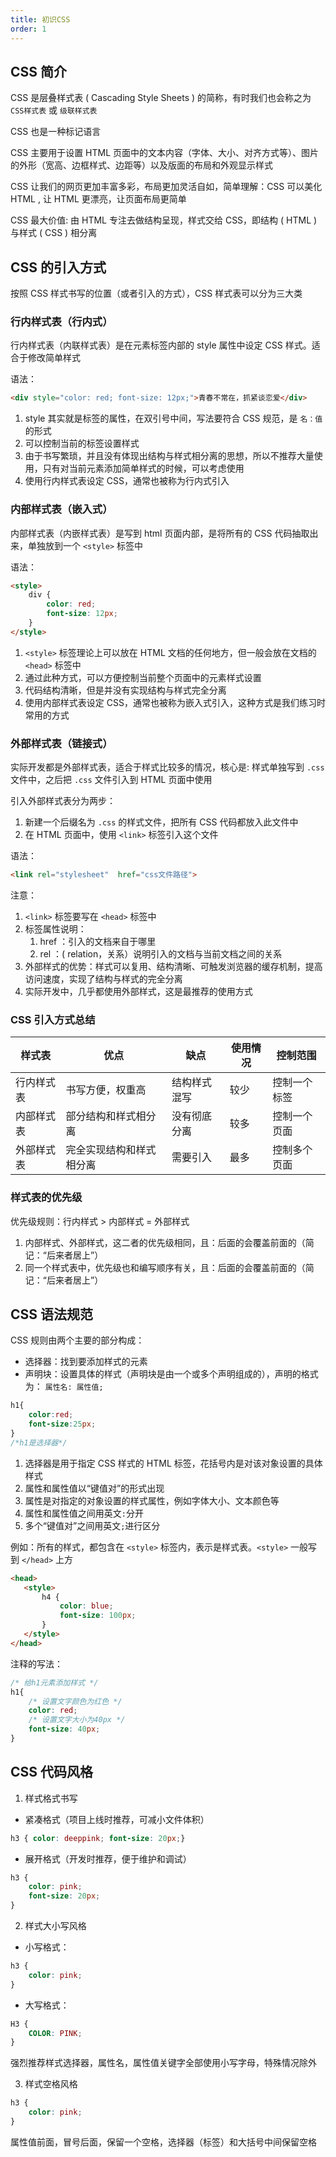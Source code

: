 ```yaml
---
title: 初识CSS
order: 1
---
```


## CSS 简介

CSS 是层叠样式表 ( Cascading Style Sheets ) 的简称，有时我们也会称之为 `CSS样式表` 或 `级联样式表`

CSS 也是一种标记语言

CSS 主要用于设置 HTML 页面中的文本内容（字体、大小、对齐方式等）、图片的外形（宽高、边框样式、边距等）以及版面的布局和外观显示样式

CSS 让我们的网页更加丰富多彩，布局更加灵活自如，简单理解：CSS 可以美化 HTML , 让 HTML 更漂亮，让页面布局更简单

CSS 最大价值: 由 HTML 专注去做结构呈现，样式交给 CSS，即结构 ( HTML ) 与样式 ( CSS ) 相分离

## CSS 的引入方式

按照 CSS 样式书写的位置（或者引入的方式），CSS 样式表可以分为三大类

### 行内样式表（行内式）

行内样式表（内联样式表）是在元素标签内部的 style 属性中设定 CSS 样式。适合于修改简单样式

语法：
```html
<div style="color: red; font-size: 12px;">青春不常在，抓紧谈恋爱</div>
```

1. style 其实就是标签的属性，在双引号中间，写法要符合 CSS 规范，是 `名：值` 的形式
2. 可以控制当前的标签设置样式
3. 由于书写繁琐，并且没有体现出结构与样式相分离的思想，所以不推荐大量使用，只有对当前元素添加简单样式的时候，可以考虑使用
4. 使用行内样式表设定 CSS，通常也被称为行内式引入

### 内部样式表（嵌入式）

内部样式表（内嵌样式表）是写到 html 页面内部，是将所有的 CSS 代码抽取出来，单独放到一个 `<style>` 标签中

语法：
```html
<style>
    div {
	    color: red;
	    font-size: 12px;
    }
</style>
```

1. `<style>` 标签理论上可以放在 HTML 文档的任何地方，但一般会放在文档的 `<head>` 标签中
2. 通过此种方式，可以方便控制当前整个页面中的元素样式设置
3. 代码结构清晰，但是并没有实现结构与样式完全分离
4. 使用内部样式表设定 CSS，通常也被称为嵌入式引入，这种方式是我们练习时常用的方式

### 外部样式表（链接式）

实际开发都是外部样式表，适合于样式比较多的情况，核心是: 样式单独写到 `.css` 文件中，之后把 `.css` 文件引入到 HTML 页面中使用

引入外部样式表分为两步：
1. 新建一个后缀名为 `.css` 的样式文件，把所有 CSS 代码都放入此文件中
2. 在 HTML 页面中，使用 `<link>` 标签引入这个文件

语法：
```html
<link rel="stylesheet"  href="css文件路径">
```

注意：
1. `<link>` 标签要写在 `<head>` 标签中
2. 标签属性说明： 
	1. href ：引入的文档来自于哪里
	2. rel ：( relation，关系）说明引入的文档与当前文档之间的关系
3. 外部样式的优势：样式可以复用、结构清晰、可触发浏览器的缓存机制，提高访问速度，实现了结构与样式的完全分离
4. 实际开发中，几乎都使用外部样式，这是最推荐的使用方式

### CSS 引入方式总结

| 样式表     | 优点                 | 缺点         | 使用情况 | 控制范围     |
| ---------- | -------------------- | ------------ | -------- | ------------ |
| 行内样式表 | 书写方便，权重高     | 结构样式混写 | 较少     | 控制一个标签 |
| 内部样式表 | 部分结构和样式相分离 | 没有彻底分离 | 较多     | 控制一个页面 |
| 外部样式表           |  完全实现结构和样式相分离                    |  需要引入            | 最多         |  控制多个页面            |

### 样式表的优先级

优先级规则：行内样式 > 内部样式 = 外部样式

1. 内部样式、外部样式，这二者的优先级相同，且：后面的会覆盖前面的（简记：“后来者居上”）
2. 同一个样式表中，优先级也和编写顺序有关，且：后面的会覆盖前面的（简记：“后来者居上”）

## CSS 语法规范

CSS 规则由两个主要的部分构成：
+ 选择器：找到要添加样式的元素
+ 声明块：设置具体的样式（声明块是由一个或多个声明组成的），声明的格式为： `属性名: 属性值;`

```css
h1{
	color:red;
	font-size:25px;
}
/*h1是选择器*/
```

 1. 选择器是用于指定 CSS 样式的 HTML 标签，花括号内是对该对象设置的具体样式
 2. 属性和属性值以“键值对”的形式出现
 3. 属性是对指定的对象设置的样式属性，例如字体大小、文本颜色等
 4. 属性和属性值之间用英文`:`分开
 5. 多个“键值对”之间用英文`;`进行区分

 例如：所有的样式，都包含在 `<style>` 标签内，表示是样式表。`<style>` 一般写到 `</head>` 上方

 ```html
<head>
    <style>
        h4 {
            color: blue;
            font-size: 100px;
        }
    </style>
</head>
 ```

注释的写法：
```css
/* 给h1元素添加样式 */
h1{
	/* 设置文字颜色为红色 */
	color: red;
	/* 设置文字大小为40px */
	font-size: 40px;
}
```

## CSS 代码风格

1. 样式格式书写

+ 紧凑格式（项目上线时推荐，可减小文件体积）
```css
h3 { color: deeppink; font-size: 20px;}
```
+ 展开格式（开发时推荐，便于维护和调试）
```css
h3 {
    color: pink;
    font-size: 20px;    
}
```

2. 样式大小写风格

+ 小写格式：
```css
h3 {
    color: pink;
}
```
+ 大写格式：
```css
H3 {
    COLOR: PINK;   
}
```

强烈推荐样式选择器，属性名，属性值关键字全部使用小写字母，特殊情况除外

3. 样式空格风格
```css
h3 {
    color: pink;    
}
```

属性值前面，冒号后面，保留一个空格，选择器（标签）和大括号中间保留空格
